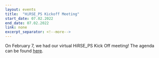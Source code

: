 ```yaml
---
layout: events
title:  "HiRSE_PS Kickoff Meeting"
start_date: 07.02.2022
end_date: 07.02.2022
link: none
excerpt_separator: <!--more-->
---
```


On February 7, we had our virtual HiRSE_PS Kick Off meeting! The agenda can be found [here](../assets/data/AgendaHiRSE_PS_KickOff_final.pdf).
<!--more-->
